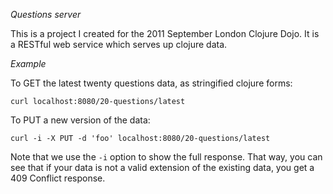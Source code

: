 *Questions server*

This is a project I created for the 2011 September London Clojure
Dojo. It is a RESTful web service which serves up clojure data.

*Example*

To GET the latest twenty questions data, as stringified clojure forms:

    curl localhost:8080/20-questions/latest

To PUT a new version of the data:

    curl -i -X PUT -d 'foo' localhost:8080/20-questions/latest

Note that we use the `-i` option to show the full response. That way,
you can see that if your data is not a valid extension of the existing
data, you get a 409 Conflict response.
